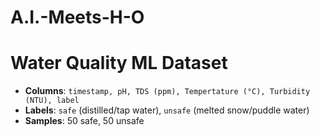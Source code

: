 # A.I.-Meets-H-O
# Water Quality ML Dataset

- **Columns**: `timestamp, pH, TDS (ppm), Tempertature (°C), Turbidity (NTU), label`  
- **Labels**: `safe` (distilled/tap water), `unsafe` (melted snow/puddle water)  
- **Samples**: 50 safe, 50 unsafe  
